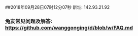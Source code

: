 ##2018年09月28日07时12分07秒 新址: 142.93.21.92
### 兔友常见问题及解答: https://github.com/wanggonging/d/blob/w/FAQ.md
